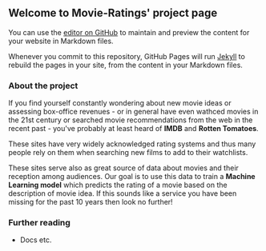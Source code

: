 ## Welcome to Movie-Ratings' project page

You can use the [editor on GitHub](https://github.com/anL1/movie-ratings/edit/gh-pages/index.md) to maintain and preview the content for your website in Markdown files.

Whenever you commit to this repository, GitHub Pages will run [Jekyll](https://jekyllrb.com/) to rebuild the pages in your site, from the content in your Markdown files.

### About the project

If you find yourself constantly wondering about new movie ideas or assessing box-office revenues - or in general have even wathced movies in the 21st century or searched movie recommendations from the web in the recent past - you've probably at least heard of **IMDB** and **Rotten Tomatoes**. 

These sites have very widely acknowledged rating systems and thus many people rely on them when searching new films to add to their watchlists.

These sites serve also as great source of data about movies and their reception among audiences. Our goal is to use this data to train a **Machine Learning model** which predicts the rating of a movie based on the description of movie idea. If this sounds like a service you have been missing for the past 10 years then look no further!

### Further reading

* Docs etc.

